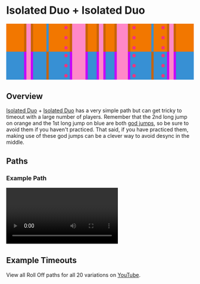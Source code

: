 # Isolated Duo + Isolated Duo

![Isolated Duo + Isolated Duo](../images/variations/isolated-duo-isolated-duo.jpg)

## Overview

[Isolated Duo](../rolls/isolated-duo.md#orange) + [Isolated Duo](../rolls/isolated-duo.md#blue) has a very simple path but can get tricky to timeout with a large number of players. Remember that the 2nd long jump on orange and the 1st long jump on blue are both [god jumps](../advanced/isolated-duo-god-jumps.md), so be sure to avoid them if you haven't practiced. That said, if you have practiced them, making use of these god jumps can be a clever way to avoid desync in the middle.

## Paths

### Example Path

<video controls>
  <source src="../../images/variations/isolated-duo-isolated-duo-standard-path.mp4" type="video/mp4">
</video>

## Example Timeouts

View all Roll Off paths for all 20 variations on [YouTube](https://www.youtube.com/playlist?list=PLG_QNSp9ZgJLWYSNl4vY26VJCZeOQHO1F).
